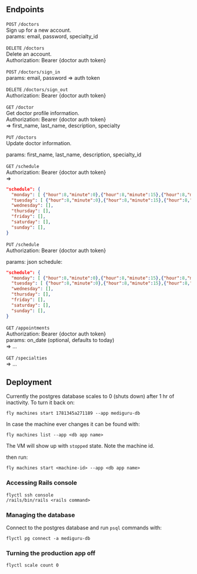 ## Endpoints

`POST`     `/doctors`  
Sign up for a new account.  
params: email, password, specialty_id

`DELETE`   `/doctors`  
Delete an account.  
Authorization: Bearer {doctor auth token}

`POST`   `/doctors/sign_in`  
params: email, password
=> auth token

`DELETE`   `/doctors/sign_out`  
Authorization: Bearer {doctor auth token}

`GET` `/doctor`  
Get doctor profile information.  
Authorization: Bearer {doctor auth token}  
=> first_name, last_name, description, specialty

`PUT` `/doctors`  
Update doctor information.

params: first_name, last_name, description, specialty_id

`GET` `/schedule`  
Authorization: Bearer {doctor auth token}  
=>
```json
"schedule": {
  "monday": [ {"hour":8,"minute":0},{"hour":8,"minute":15},{"hour":8,"minute":30} ],
  "tuesday": [ {"hour":8,"minute":0},{"hour":8,"minute":15},{"hour":8,"minute":30} ],
  "wednesday": [],
  "thursday": [],
  "friday": [],
  "saturday": [],
  "sunday": [],
}
```

`PUT` `/schedule`  
Authorization: Bearer {doctor auth token}

params: json schedule:
```json
"schedule": {
  "monday": [ {"hour":8,"minute":0},{"hour":8,"minute":15},{"hour":8,"minute":30} ],
  "tuesday": [ {"hour":8,"minute":0},{"hour":8,"minute":15},{"hour":8,"minute":30} ],
  "wednesday": [],
  "thursday": [],
  "friday": [],
  "saturday": [],
  "sunday": [],
}
```

`GET` `/appointments`  
Authorization: Bearer {doctor auth token}   
params: on_date (optional, defaults to today)  
=> ...

`GET` `/specialties`  
=> ...

## Deployment

Currently the postgres database scales to 0 (shuts down) after 1 hr of inactivity. To turn it back on:

```
fly machines start 1781345a271189 --app mediguru-db
```

In case the machine ever changes it can be found with:
```
fly machines list --app <db app name>
```
The VM will show up with `stopped` state. Note the machine id.

then run:
```
fly machines start <machine-id> --app <db app name>
```

### Accessing Rails console

```
flyctl ssh console
/rails/bin/rails <rails command>
```

### Managing the database
Connect to the postgres database and run `psql` commands with:
```
flyctl pg connect -a mediguru-db
```

### Turning the production app off

```
flyctl scale count 0
```
